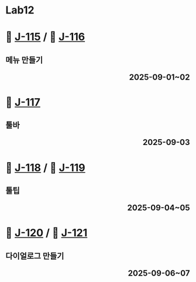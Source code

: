 # Lab12

# 📖 [J-115](./J_115.md) / 📖 [J-116](./J_116.md)
**메뉴 만들기** <p align='right'>2025-09-01~02</p>
---
# 📖 [J-117](./J_117.md)
**툴바** <p align='right'>2025-09-03</p>
---
# 📖 [J-118](./J_118.md) / 📖 [J-119](./J_119.md)
**툴팁** <p align='right'>2025-09-04~05</p>
---
# 📖 [J-120](./J_120.md) / 📖 [J-121](./J_121.md)
**다이얼로그 만들기** <p align='right'>2025-09-06~07</p>
---
